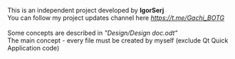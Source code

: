 This is an independent project developed by **IgorSerj** <br/>
You can follow my project updates channel here *https://t.me/Gachi_BOTG* <br/>
</br>
Some concepts are described in *"Design/Design doc.odt"* </br>
The main concept - every file must be created by myself (exclude Qt Quick Application code)
